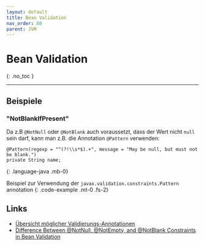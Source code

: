 ```yaml
---
layout: default
title: Bean Validation
nav_order: 80
parent: JVM
---
```


# Bean Validation
{: .no_toc }

---

## Beispiele

### "NotBlankIfPresent"

Da z.B `@NotNull` oder `@NotBlank` auch voraussetzt, dass der Wert nicht `null` 
sein darf, kann man z.B. die Annotation `@Pattern` verwenden:

~~~
@Pattern(regexp = "^(?!\\s*$).+", message = "May be null, but must not be blank.")
private String name;
~~~
{: .language-java .mb-0}

Beispiel zur Verwendung der `javax.validation.constraints.Pattern` annotation
{: .code-example .mt-0 .fs-2}

## Links

* [Übersicht möglicher Validierungs-Annotationen](https://docs.jboss.org/hibernate/beanvalidation/spec/2.0/api/javax/validation/constraints/package-summary.html)
* [Difference Between @NotNull, @NotEmpty, and @NotBlank Constraints in Bean Validation](https://www.baeldung.com/java-bean-validation-not-null-empty-blank)
